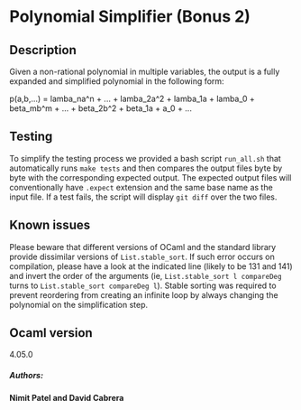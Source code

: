 # Polynomial Simplifier (Bonus 2)

## Description

Given a non-rational polynomial in multiple variables, the output is a fully expanded and simplified polynomial in the following form:

p(a,b,...) = lamba_na^n + ... + lamba_2a^2 + lamba_1a + lamba_0 + beta_mb^m + ... + beta_2b^2 + beta_1a + a_0 + ... 

## Testing

To simplify the testing process we provided a bash script `run_all.sh` that automatically runs `make tests` and then compares the output files byte by byte with the corresponding expected output. The expected output files will conventionally have `.expect` extension and the same base name as the input file. If a test fails, the script will display `git diff` over the two files.

## Known issues

Please beware that different versions of OCaml and the standard library provide dissimilar versions of `List.stable_sort`. If such error occurs on compilation, please have a look at the indicated line (likely to be 131 and 141) and invert the order of the arguments (ie, `List.stable_sort l compareDeg` turns to `List.stable_sort compareDeg l`). Stable sorting was required to prevent reordering from creating an infinite loop by always changing the polynomial on the simplification step.

## Ocaml version
4.05.0

##### Authors:
**Nimit Patel and David Cabrera**
